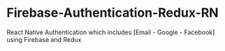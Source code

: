 # Firebase-Authentication-Redux-RN
React Native Authentication which includes [Email - Google - Facebook] using Firebase and Redux
